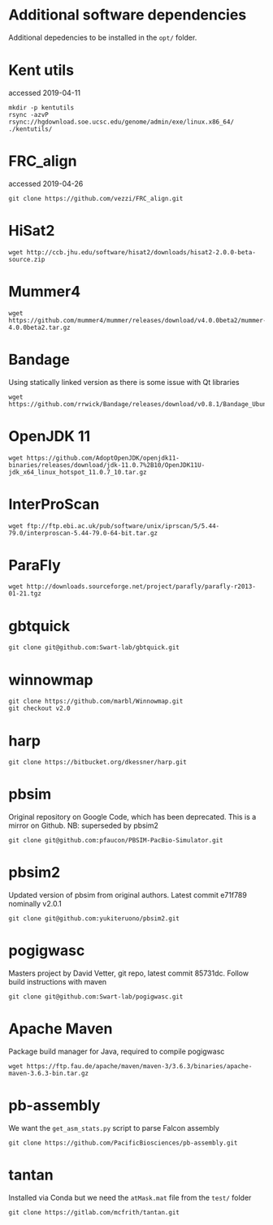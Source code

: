 Additional software dependencies
================================

Additional depedencies to be installed in the `opt/` folder.

# Kent utils
accessed 2019-04-11
```
mkdir -p kentutils
rsync -azvP rsync://hgdownload.soe.ucsc.edu/genome/admin/exe/linux.x86_64/ ./kentutils/
```

# FRC_align
accessed 2019-04-26
```
git clone https://github.com/vezzi/FRC_align.git
```

# HiSat2
```
wget http://ccb.jhu.edu/software/hisat2/downloads/hisat2-2.0.0-beta-source.zip
```

# Mummer4
```
wget https://github.com/mummer4/mummer/releases/download/v4.0.0beta2/mummer-4.0.0beta2.tar.gz
```

# Bandage
Using statically linked version as there is some issue with Qt libraries
```
wget https://github.com/rrwick/Bandage/releases/download/v0.8.1/Bandage_Ubuntu_static_v0_8_1.zip
```

# OpenJDK 11
```
wget https://github.com/AdoptOpenJDK/openjdk11-binaries/releases/download/jdk-11.0.7%2B10/OpenJDK11U-jdk_x64_linux_hotspot_11.0.7_10.tar.gz
```

# InterProScan
```
wget ftp://ftp.ebi.ac.uk/pub/software/unix/iprscan/5/5.44-79.0/interproscan-5.44-79.0-64-bit.tar.gz
```

# ParaFly
```
wget http://downloads.sourceforge.net/project/parafly/parafly-r2013-01-21.tgz
```

# gbtquick
```
git clone git@github.com:Swart-lab/gbtquick.git
```

# winnowmap
```
git clone https://github.com/marbl/Winnowmap.git
git checkout v2.0
```

# harp
```
git clone https://bitbucket.org/dkessner/harp.git
```

# pbsim

Original repository on Google Code, which has been deprecated. This is a mirror
on Github. NB: superseded by pbsim2

```
git clone git@github.com:pfaucon/PBSIM-PacBio-Simulator.git
```

# pbsim2

Updated version of pbsim from original authors. Latest commit e71f789 nominally
v2.0.1

```
git clone git@github.com:yukiteruono/pbsim2.git
```


# pogigwasc

Masters project by David Vetter, git repo, latest commit 85731dc. Follow build
instructions with maven

```
git clone git@github.com:Swart-lab/pogigwasc.git
```

# Apache Maven

Package build manager for Java, required to compile pogigwasc

```
wget https://ftp.fau.de/apache/maven/maven-3/3.6.3/binaries/apache-maven-3.6.3-bin.tar.gz
```


# pb-assembly

We want the `get_asm_stats.py` script to parse Falcon assembly

```
git clone https://github.com/PacificBiosciences/pb-assembly.git
```


# tantan

Installed via Conda but we need the `atMask.mat` file from the `test/` folder

```
git clone https://gitlab.com/mcfrith/tantan.git
```

